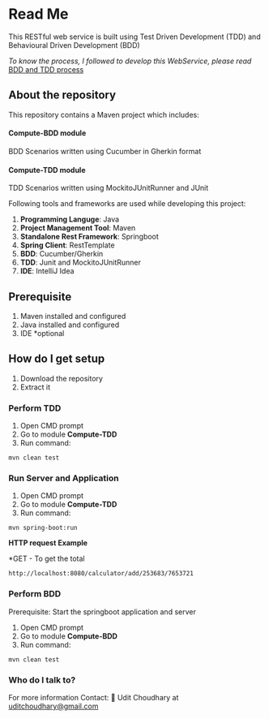 # Read Me
This RESTful web service is built using Test Driven Development (TDD) and Behavioural Driven Development (BDD)

*To know the process, I followed to develop this WebService, please read*
[BDD and TDD process](PROCESS.md)

## About the repository
This repository contains a Maven project which includes:
#### Compute-BDD module
BDD Scenarios written using Cucumber in Gherkin format
#### Compute-TDD module
TDD Scenarios written using MockitoJUnitRunner and JUnit

Following tools and frameworks are used while developing this project:
1. **Programming Languge**: Java
2. **Project Management Tool**: Maven
3. **Standalone Rest Framework**: Springboot
4. **Spring Client**: RestTemplate
5. **BDD**: Cucumber/Gherkin
6. **TDD**: Junit and MockitoJUnitRunner
7. **IDE**: IntelliJ Idea

## Prerequisite
1. Maven installed and configured
2. Java installed and configured
3. IDE \*optional

## How do I get setup
1. Download the repository
2. Extract it
### Perform TDD
1. Open CMD prompt
2. Go to module **Compute-TDD**
3. Run command: 
```
mvn clean test
```
### Run Server and Application
1. Open CMD prompt
2. Go to module **Compute-TDD**
3. Run command: 
```
mvn spring-boot:run
```
**HTTP request Example**

*GET - To get the total
```
http://localhost:8080/calculator/add/253683/7653721
```
### Perform BDD
Prerequisite: Start the springboot application and server
1. Open CMD prompt
2. Go to module **Compute-BDD**
3. Run command: 
```
mvn clean test
```
### Who do I talk to? ###

For more information Contact: :email: Udit Choudhary at uditchoudhary@gmail.com
